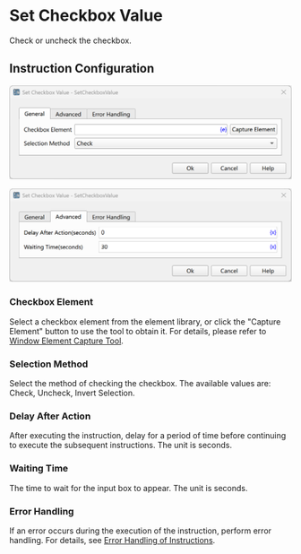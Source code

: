 # Set Checkbox Value

Check or uncheck the checkbox.

## Instruction Configuration

![General Configuration Dialog for Setting Checkbox Value](set_checkbox_value_general_config.png)

![Advanced Configuration Dialog for Setting Checkbox Value](set_checkbox_advanced_config.png)

### Checkbox Element

Select a checkbox element from the element library, or click the "Capture Element" button to use the tool to obtain it. For details, please refer to [Window Element Capture Tool](../../../manual/window_element_capture_tool.md).

### Selection Method

Select the method of checking the checkbox. The available values are: Check, Uncheck, Invert Selection.

### Delay After Action

After executing the instruction, delay for a period of time before continuing to execute the subsequent instructions. The unit is seconds.

### Waiting Time

The time to wait for the input box to appear. The unit is seconds.

### Error Handling

If an error occurs during the execution of the instruction, perform error handling. For details, see [Error Handling of Instructions](../../../manual/error_handling.md).